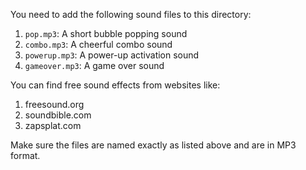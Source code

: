 You need to add the following sound files to this directory:

1. `pop.mp3`: A short bubble popping sound
2. `combo.mp3`: A cheerful combo sound
3. `powerup.mp3`: A power-up activation sound
4. `gameover.mp3`: A game over sound

You can find free sound effects from websites like:
1. freesound.org
2. soundbible.com
3. zapsplat.com

Make sure the files are named exactly as listed above and are in MP3 format.
